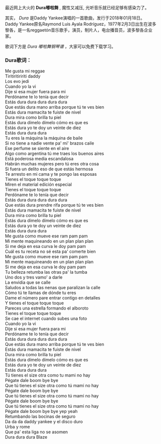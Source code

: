 

最近网上大火的 **Dura嘟啦舞** , 魔性又减压, 光听音乐就已经足够有感染力了。

其实， _Dura_ 是Daddy Yankee演唱的一首歌曲，发行于2018年01月18日。Daddy Yankee原名Raymond Luis
Ayala Rodríguez，1977年2月3日出生在波多黎各，是一名reggaetón音乐歌手，演员，制片人，电台播音员，波多黎各企业家。

歌词下方是 _Dura_ _嘟啦舞钢琴谱_ ，大家可以免费下载学习。

### Dura歌词：

Me gusta mi reggae  
Tiritiritiririti daddy  
Los evo jedi  
Cuando yo la vi  
Dije si esa mujer fuera para mi  
Perdóname te lo tenía que decir  
Estás dura dura dura dura dura  
Que estás dura mano arriba porque tú te ves bien  
Estás dura mamacita te fuiste de nivel  
Dura mira como brilla tu piel  
Estás dura dímelo dímelo cómo es que es  
Estás dura yo te doy un veinte de diez  
Estás dura dura dura  
Tu eres la máquina la máquina de baile  
Si no tiene a nadie vente pa' mi' brazos caile  
Ese perfume se siente en el aire  
Algo como argentina tú me traes los buenos aires  
Está poderosa media escandalosa  
Habrán muchas mujeres pero tú eres otra cosa  
Si fuera un delito eso de que estás hermosa  
Te arresto en mi cama y te pongo las esposas  
Tienes el toque toque toque  
Miren el material edición especial  
Tienes el toque toque toque  
Perdóname te lo tenía que decir  
Estás dura dura dura dura dura  
Que estás dura prendre rifa porque tú te ves bien  
Estás dura mamacita te fuiste de nivel  
Dura mira como brilla tu piel  
Estás dura dímelo dímelo cómo es que es  
Estás dura yo te doy un veinte de diez  
Estás dura dura dura  
Me gusta como mueve ese ram pam pam  
Mi mente maquineando en un plan plan plan  
Si me deja en esa curva le doy pam pam  
Cuál es tu receta no sé esta pa' comerte bien  
Me gusta como mueve ese ram pam pam  
Mi mente maquineando en un plan plan plan  
Si me deja en esa curva le doy pam pam  
Tu belleza retumba las otras pa' la tumba  
Uno dos y tres vamo' a darle  
La envidia que se calle  
Saludos a todas las nenas que paralizan la calle  
Cómo tú te llamas de dónde tu eres  
Dame el número pare entrar contigo en detalles  
Y tienes el toque toque toque  
Pareces una estrella formando el alboroto  
Tienes el toque toque toque  
Se cae el internet cuando subes una foto  
Cuando yo la vi  
Dije si esa mujer fuera para mi  
Perdóname te lo tenía que decir  
Estás dura dura dura dura dura  
Que estás dura mano arriba porque tú te ves bien  
Estás dura mamacita te fuiste de nivel  
Dura mira como brilla tu piel  
Estás dura dímelo dímelo cómo es que es  
Estás dura yo te doy un veinte de diez  
Estás dura dura dura  
Tú tienes el size otra como tu mami no hay  
Pégate dale boom bye bye  
Que tú tienes el size otra como tú mami no hay  
Pégate dale boom bye bye  
Que tú tienes el size otra como tú mami no hay  
Pégate dale boom bye bye  
Que tú tienes el size otra como tú mami no hay  
Pégate dale boom bye bye yep yeah  
Retumbando las bocinas de seguro  
Da da da daddy yankee y el disco duro  
Urba y rome  
Que pa' esta liga no se asomen  
Dura dura dura Blaze

